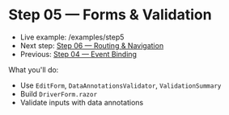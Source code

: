 # Step 05 — Forms & Validation

- Live example: /examples/step5
- Next step: [Step 06 — Routing & Navigation](./Step06.md)
- Previous: [Step 04 — Event Binding](./Step04.md)

What you'll do:

- Use `EditForm`, `DataAnnotationsValidator`, `ValidationSummary`
- Build `DriverForm.razor`
- Validate inputs with data annotations
